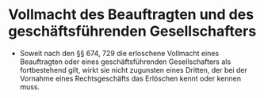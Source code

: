 # Vollmacht des Beauftragten und des geschäftsführenden Gesellschafters

- Soweit nach den §§ 674, 729 die erloschene Vollmacht eines Beauftragten oder eines geschäftsführenden Gesellschafters als fortbestehend gilt, wirkt sie nicht zugunsten eines Dritten, der bei der Vornahme eines Rechtsgeschäfts das Erlöschen kennt oder kennen muss.

